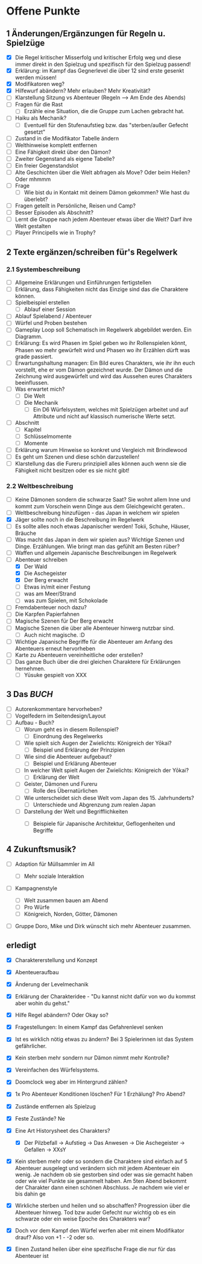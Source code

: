 # Offene Punkte

## 1 Änderungen/Ergänzungen für Regeln u. Spielzüge
- [x] Die Regel kritischer Misserfolg und kritischer Erfolg weg und diese immer direkt in den Spielzug und spezifisch für den Spielzug passend!
- [x] Erklärung: im Kampf das Gegnerlevel die über 12 sind erste gesenkt werden müssen!
- [x] Modifikatoren weg?
- [x] Hilfewurf abändern? Mehr erlauben? Mehr Kreativität? <!-- Textvorschlag steht jetzt drin-->
- [ ] Klarstellung Sitzung vs Abenteuer (Regeln --> Am Ende des Abends)
- [ ] Fragen für die Rast
  - [ ] Erzähle eine Situation, die die Gruppe zum Lachen gebracht hat.
- [ ] Haiku als Mechanik?
  - [ ] Eventuell für den Stufenaufstieg bzw. das "sterben/außer Gefecht gesetzt"
- [ ] Zustand in die Modifikator Tabelle ändern
- [ ] Welthinweise komplett entfernen
- [ ] Eine Fähigkeit direkt über den Dämon?
- [ ] Zweiter Gegenstand als eigene Tabelle?
- [ ] Ein freier Gegenstandslot
- [ ] Alte Geschichten über die Welt abfragen als Move? Oder beim Heilen? Oder mhmmm
- [ ] Frage 
  - [ ] Wie bist du in Kontakt mit deinem Dämon gekommen? Wie hast du überlebt?
- [ ] Fragen geteilt in Persönliche, Reisen und Camp?
- [ ] Besser Episoden als Abschnitt?
- [ ] Lernt die Gruppe nach jedem Abenteuer etwas über die Welt? Darf ihre Welt gestalten
- [ ] Player Principells wie in Trophy?

## 2 Texte ergänzen/schreiben für's Regelwerk
### 2.1 Systembeschreibung
- [ ] Allgemeine Erklärungen und Einführungen fertigstellen
- [ ] Erklärung, dass Fähigkeiten nicht das Einzige sind das die Charaktere können.
- [ ] Spielbeispiel erstellen 
  - [ ] Ablauf einer Session
- [ ] Ablauf Spielabend / Abenteuer
- [ ] Würfel und Proben bestehen
- [ ] Gameplay Loop soll Schematisch im Regelwerk abgebildet werden. Ein Diagramm.
- [ ] Erklärung: Es wird Phasen im Spiel geben wo ihr Rollenspielen könnt, Phasen wo mehr gewürfelt wird und Phasen wo ihr Erzählen dürft was grade passiert.
- [ ] Erwartungshaltung managen: Ein Bild eures Charakters, wie ihr ihn euch vorstellt, ehe er vom Dämon gezeichnet wurde. Der Dämon und die Zeichnung wird ausgewürfelt und wird das Aussehen eures Charakters beeinflussen.
- [ ] Was erwartet mich?
  - [ ] Die Welt
  - [ ] Die Mechanik
    - [ ] Ein D6 Würfelsystem, welches mit Spielzügen arbeitet und auf Attribute und nicht auf klassisch numerische Werte setzt.
- [ ] Abschnitt
  - [ ] Kapitel
  - [ ] Schlüsselmomente
  - [ ] Momente
- [ ] Erklärung warum Hinweise so konkret und Vergleich mit Brindlewood
- [ ] Es geht um Szenen und diese schön darzustellen!
- [ ] Klarstellung das die Fureru prinzipiell alles können auch wenn sie die Fähigkeit nicht besitzen oder es sie nicht gibt!

### 2.2 Weltbeschreibung
- [ ] Keine Dämonen sondern die schwarze Saat? Sie wohnt allem Inne und kommt zum Vorschein wenn Dinge aus dem Gleichgewicht geraten..
- [ ] Weltbeschreibung hinzufügen - das Japan in welchem wir spielen
- [x] Jäger sollte noch in die Beschreibung im Regelwerk
- [ ] Es sollte alles noch etwas Japanischer werden! Tokii, Schuhe, Häuser, Bräuche
- [ ] Was macht das Japan in dem wir spielen aus? Wichtige Szenen und Dinge. Erzählungen. Wie bringt man das gefühlt am Besten rüber?
- [ ] Waffen und allgemein Japanische Beschreibungen im Regelwerk
- [ ] Abenteuer schreiben
  - [x] Der Wald
  - [x] Die Aschegeister
  - [x] Der Berg erwacht
  - [ ] Etwas in/mit einer Festung
  - [ ] was am Meer/Strand
  - [ ] was zum Spielen, mit Schokolade
- [ ] Fremdabenteuer noch dazu?
- [ ] Die Karpfen Papierfahnen
- [ ] Magische Szenen für Der Berg erwacht
- [ ] Magische Szenen die über alle Abenteuer hinwerg nutzbar sind.
  - [ ] Auch nicht magische. :D
- [ ] Wichtige Japanische Begriffe für die Abenteuer am Anfang des Abenteuers erneut hervorheben
- [ ] Karte zu Abenteuern vereinheitliche oder erstellen?
- [ ] Das ganze Buch über die drei gleichen Charaktere für Erklärungen hernehmen.
  - [ ] Yūsuke gespielt von XXX

## 3 Das *BUCH*
- [ ] Autorenkommentare hervorheben?
- [ ] Vogelfedern im Seitendesign/Layout
- [ ] Aufbau - Buch?
  - [ ] Worum geht es in diesem Rollenspiel?
    - [ ] Einordnung des Regelwerks
  - [ ] Wie spielt sich Augen der Zwielichts: Königreich der Yōkai?
    - [ ] Beispiel und Erklärung der Prinzipien
  - [ ] Wie sind die Abenteuer aufgebaut?
    - [ ] Beispiel und Erklärung Abenteuer
  - [ ] In welcher Welt spielt Augen der Zwielichts: Königreich der Yōkai?
    - [ ] Erklärung der Welt
  - [ ] Geister, Dämonen und Fureru
    - [ ] Rolle des Übernatürlichen
  - [ ] Wie unterscheidet sich diese Welt vom Japan des 15. Jahrhunderts?
    - [ ] Unterschiede und Abgrenzung zum realen Japan
  - [ ] Darstellung der Welt und Begrifflichkeiten
    - [ ] Beispiele für Japanische Architektur, Geflogenheiten und Begriffe


## 4 Zukunftsmusik?
- [ ] Adaption für Müllsammler im All
  - [ ] Mehr soziale Interaktion	
- [ ] Kampagnenstyle
  - [ ] Welt zusammen bauen am Abend
  - [ ] Pro Würfe
  - [ ] Königreich, Norden, Götter, Dämonen
- [ ] Gruppe Doro, Mike und Dirk wünscht sich mehr Abenteuer zusammen.


## erledigt
- [x] Charaktererstellung und Konzept
- [x] Abenteueraufbau
- [x] Änderung der Levelmechanik
- [x] Erklärung der Charakteridee - "Du kannst nicht dafür von wo du kommst aber wohin du gehst."
- [x] Hilfe Regel abändern? Oder Okay so?
- [x] Fragestellungen: In einem Kampf das Gefahrenlevel senken
- [x] Ist es wirklich nötig etwas zu ändern? Bei 3 Spielerinnen ist das System gefährlicher.
- [x] Kein sterben mehr sondern nur Dämon nimmt mehr Kontrolle?
- [x] Vereinfachen des Würfelsystems.
- [x] Doomclock  weg aber im Hintergrund zählen?
- [x] 1x Pro Abenteuer Konditionen löschen? Für 1 Erzhälung? Pro Abend?
- [x] Zustände entfernen als Spielzug
- [x] Feste Zustände? Ne
- [x] Eine Art Historysheet des Charakters?
  - [x] Der Pilzbefall -> Aufstieg -> Das Anwesen -> Die Aschegeister -> Gefallen -> XXsY
- [x] Kein sterben mehr oder so sondern die Charaktere sind einfach auf 5 Abenteuer ausgelegt und verändern sich mit jedem Abenteuer ein wenig. Je nachdem ob sie gestorben sind oder was sie gemacht haben oder wie viel Punkte sie gesammelt haben. Am 5ten Abend bekommt der Charakter dann einen schönen Abschluss. Je nachdem wie viel er bis dahin ge

- [x] Wirkliche sterben und heilen und so abschaffen? Progression über die Abenteuer hinweg. Tod bzw auder Gefecht nur wichtig ob es ein schwarze oder ein weise Epoche des Charakters war?
- [x] Doch vor dem Kampf den Würfel werfen aber mit einem Modifikator drauf? Also von +1 - -2 oder so.
- [x] Einen Zustand heilen über eine spezifische Frage die nur für das Abenteuer ist





